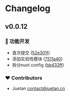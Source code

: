 # Changelog


## v0.0.12


### 🚀 功能开发

- 首次提交 ([52e301f](https://github.com/juetan/nuxtnify/commit/52e301f))
- 添加实验性模块 ([7511a40](https://github.com/juetan/nuxtnify/commit/7511a40))
- 拆分nuxt config ([bb433ff](https://github.com/juetan/nuxtnify/commit/bb433ff))

### ❤️ Contributors

- Juetan <contact@juetan.cn>

